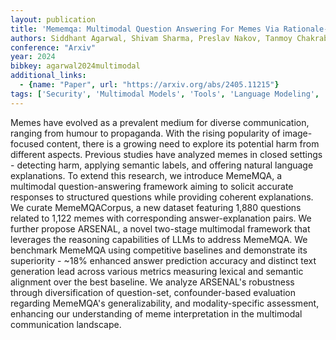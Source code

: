 ```yaml
---
layout: publication
title: 'Mememqa: Multimodal Question Answering For Memes Via Rationale-based Inferencing'
authors: Siddhant Agarwal, Shivam Sharma, Preslav Nakov, Tanmoy Chakraborty
conference: "Arxiv"
year: 2024
bibkey: agarwal2024multimodal
additional_links:
  - {name: "Paper", url: "https://arxiv.org/abs/2405.11215"}
tags: ['Security', 'Multimodal Models', 'Tools', 'Language Modeling', 'RAG', 'Interpretability and Explainability', 'Applications']
---
```

Memes have evolved as a prevalent medium for diverse communication, ranging
from humour to propaganda. With the rising popularity of image-focused content,
there is a growing need to explore its potential harm from different aspects.
Previous studies have analyzed memes in closed settings - detecting harm,
applying semantic labels, and offering natural language explanations. To extend
this research, we introduce MemeMQA, a multimodal question-answering framework
aiming to solicit accurate responses to structured questions while providing
coherent explanations. We curate MemeMQACorpus, a new dataset featuring 1,880
questions related to 1,122 memes with corresponding answer-explanation pairs.
We further propose ARSENAL, a novel two-stage multimodal framework that
leverages the reasoning capabilities of LLMs to address MemeMQA. We benchmark
MemeMQA using competitive baselines and demonstrate its superiority - ~18%
enhanced answer prediction accuracy and distinct text generation lead across
various metrics measuring lexical and semantic alignment over the best
baseline. We analyze ARSENAL's robustness through diversification of
question-set, confounder-based evaluation regarding MemeMQA's generalizability,
and modality-specific assessment, enhancing our understanding of meme
interpretation in the multimodal communication landscape.
